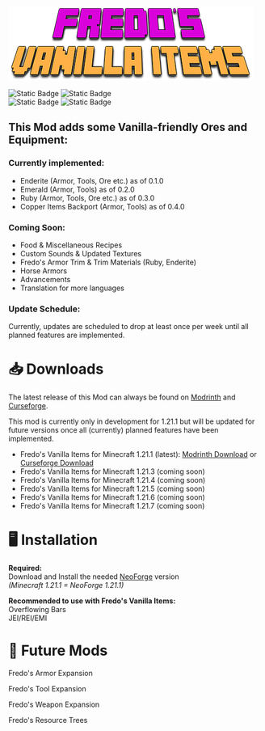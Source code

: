 
<img src="src/main/resources/FredosVanillaItems-Icon.png">

![Static Badge](https://img.shields.io/badge/NeoForge-grey?style=for-the-badge&label=MOD%20LOADER%3A&labelColor=yellow)
![Static Badge](https://img.shields.io/badge/1.21.1-grey?style=for-the-badge&label=MINECRAFT%20VERSION%3A&labelColor=yellow)  
![Static Badge](https://img.shields.io/badge/REQUIRED-grey?style=for-the-badge&label=SERVER%20SIDE%3A&labelColor=yellow)
![Static Badge](https://img.shields.io/badge/REQUIRED-grey?style=for-the-badge&label=CLIENT%20SIDE%3A&labelColor=yellow)

## This Mod adds some Vanilla-friendly Ores and Equipment:
### Currently implemented:

- Enderite (Armor, Tools, Ore etc.) as of 0.1.0  
- Emerald (Armor, Tools) as of 0.2.0  
- Ruby (Armor, Tools, Ore etc.) as of 0.3.0
- Copper Items Backport (Armor, Tools) as of 0.4.0

### Coming Soon:
 
- Food & Miscellaneous Recipes  
- Custom Sounds & Updated Textures  
- Fredo's Armor Trim & Trim Materials (Ruby, Enderite)  
- Horse Armors  
- Advancements  
- Translation for more languages


### Update Schedule:
Currently, updates are scheduled to drop at least
once per week until all planned features are implemented.


📥 Downloads
=======

The latest release of this Mod can always be found on
[Modrinth](https://modrinth.com/mod/fredos-vanilla-items) and [Curseforge](https://www.curseforge.com/minecraft/mc-mods/fredos-ores-armors-and-tools-neoforge).

This mod is currently only in development for 1.21.1 but will be updated for future versions once all (currently) planned features have been implemented.

- Fredo's Vanilla Items for Minecraft 1.21.1 (latest): [Modrinth Download](https://modrinth.com/mod/fredos-vanilla-items/version/0.4.1) or [Curseforge Download](https://www.curseforge.com/minecraft/mc-mods/fredos-ores-armors-and-tools-neoforge/files/6817747)  
- Fredo's Vanilla Items for Minecraft 1.21.3 (coming soon)
- Fredo's Vanilla Items for Minecraft 1.21.4 (coming soon)
- Fredo's Vanilla Items for Minecraft 1.21.5 (coming soon)
- Fredo's Vanilla Items for Minecraft 1.21.6 (coming soon)
- Fredo's Vanilla Items for Minecraft 1.21.7 (coming soon)

🖥️ Installation
============
**Required:**  
Download and Install the needed [NeoForge](https://neoforged.net) version  
_(Minecraft 1.21.1 = NeoForge 1.21.1)_

**Recommended to use with Fredo's Vanilla Items:**  
Overflowing Bars  
JEI/REI/EMI


📅 Future Mods
============

Fredo's Armor Expansion

Fredo's Tool Expansion

Fredo's Weapon Expansion

Fredo's Resource Trees